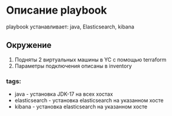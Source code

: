 # Описание playbook

playbook устанавливает: java, Elasticsearch, kibana 

##  Окружение
1. Подняты 2 виртуальных машины в YC с помощью terraform
2. Параметры подключения описаны в inventory
  
### tags: 
- java - установка JDK-17 на всех хостах
- elasticsearch - установка elasticsearch на указанном хосте 
- kibana - установка elasticsearch на указанном хосте
